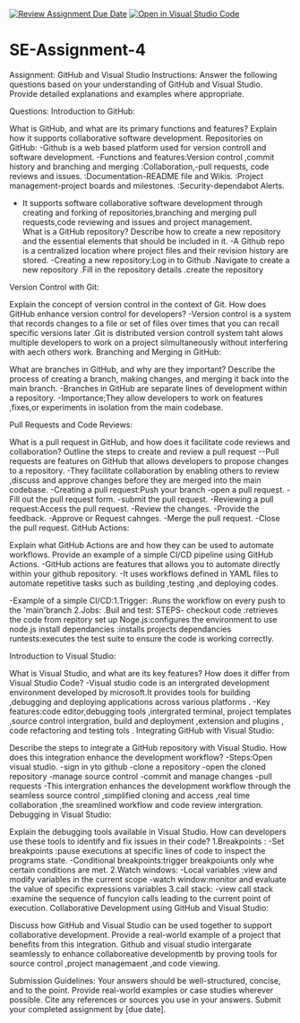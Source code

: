 [![Review Assignment Due Date](https://classroom.github.com/assets/deadline-readme-button-22041afd0340ce965d47ae6ef1cefeee28c7c493a6346c4f15d667ab976d596c.svg)](https://classroom.github.com/a/GvXCZgfk)
[![Open in Visual Studio Code](https://classroom.github.com/assets/open-in-vscode-2e0aaae1b6195c2367325f4f02e2d04e9abb55f0b24a779b69b11b9e10269abc.svg)](https://classroom.github.com/online_ide?assignment_repo_id=15467940&assignment_repo_type=AssignmentRepo)
# SE-Assignment-4
Assignment: GitHub and Visual Studio
Instructions:
Answer the following questions based on your understanding of GitHub and Visual Studio. Provide detailed explanations and examples where appropriate.

Questions:
Introduction to GitHub:

What is GitHub, and what are its primary functions and features? Explain how it supports collaborative software development.
Repositories on GitHub:
-Github is a web based platform used for version controll and software development.
-Functions and features:Version control ,commit history and branching and merging
                       :Collaboration,-pull requests, code reviews and issues.
                       :Documentation-README file and Wikis.
                       :Project management-project boards and milestones.
                       :Security-dependabot Alerts.
 - It supports software collaborative software development through creating and forking of repositories,branching and merging pull requests,code reviewing and issues and project management.                     
What is a GitHub repository? Describe how to create a new repository and the essential elements that should be included in it.
-A Github repo is a centralized location where project files and their  revision history are stored.
-Creating a new repository:Log in to Github
                          .Navigate to create a new repository
                          .Fill in the repository details
                           .create the repository

Version Control with Git:


Explain the concept of version control in the context of Git. How does GitHub enhance version control for developers?
-Version control is a system  that records changes to a file or set of files over times that you can recall specific versions later .Git is distributed version controll system  taht alows multiple developers to work on a project silmultaneously without interfering with aech others work.
Branching and Merging in GitHub:

What are branches in GitHub, and why are they important? Describe the process of creating a branch, making changes, and merging it back into the main branch.
-Branches in GitHub are separate lines of development within a repository.
-Importance;They allow developers to work on features ,fixes,or experiments in isolation from the main codebase.


Pull Requests and Code Reviews:

What is a pull request in GitHub, and how does it facilitate code reviews and collaboration? Outline the steps to create and review a pull request
--Pull requests are features on GitHub that allows developers to propose changes to a repository.
-They facilitate collaboration by enabling others to review  ,discuss and approve changes before they are merged into the main codebase.
-Creating a pull request:Push your branch
                        -open a pull request.
                        -Fill out the pull request form.
                        -submit the pull request.
 -Reviewing a pull request:Access the pull request.
                          -Review the changes.
                          -Provide the feedback.
                          -Approve or Request cahnges.
                          -Merge the pull request.
                          -Close the pull request.
GitHub Actions:


Explain what GitHub Actions are and how they can be used to automate workflows. Provide an example of a simple CI/CD pipeline using GitHub Actions.
-GitHub actions are features that allows you to automate directly within your github repository.
-It uses workflows defined in YAML files to automate repetitive tasks such as building ,testing ,and deploying codes.

-Example of a simple CI/CD:1.Trigger:
                                 .Runs the workflow on every push to the 'main'branch
                           2.Jobs:
                               .Buil and test:
                                  STEPS- 
                                    checkout code :retrieves the code from repitory
                                    set up Noge.js:configures the environment to use node.js
                                    install dependancies :installs projects dependancies 
                                    runtests:executes the test suite to ensure the code is working correctly.
                                    

Introduction to Visual Studio:

What is Visual Studio, and what are its key features? How does it differ from Visual Studio Code?
-Visual studio code is an intergrated development environment developed by microsoft.It provides tools for building ,debugging and deploying applications across various platforms .
-Key features:code editor,debugging tools ,intergrated terminal, project templates ,source control intergration, build and deployment ,extension and plugins , code refactoring and testing tols .
Integrating GitHub with Visual Studio:

Describe the steps to integrate a GitHub repository with Visual Studio. How does this integration enhance the development workflow?
-Steps:Open visual studio.
      -sign in yto github
      -clone a repository
      -open the cloned repository
      -manage source control 
      -commit and manage changes
      -pull requests
 -This intergration enhances the development workflow through the seamless source control ,simplified cloning and access ,real time collaboration ,the sreamlined workflow  and code review intergration.     
Debugging in Visual Studio:

Explain the debugging tools available in Visual Studio. How can developers use these tools to identify and fix issues in their code?
1.Breakpoints :
          -Set breakpoints :pause executions at specific lines of code to inspect the programs state.
          -Conditional breakpoints:trigger breakpoiunts only whe certain conditions are met.
2.Watch windows:
          -Local variables :view and modify variables in the current scope
          -watch window:monitor and evaluate the value of specific expressions variables
3.call stack:
        -view call stack :examine the sequence of funcyion calls leading to the current point of execution.
Collaborative Development using GitHub and Visual Studio:

Discuss how GitHub and Visual Studio can be used together to support collaborative development. Provide a real-world example of a project that benefits from this integration.
Github and visual studio intergarate seamlessly to enhance collaboreative developmentb by proving tools for source control ,project managemaent ,and code  viewing.


Submission Guidelines:
Your answers should be well-structured, concise, and to the point.
Provide real-world examples or case studies wherever possible.
Cite any references or sources you use in your answers.
Submit your completed assignment by [due date].
